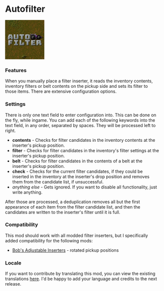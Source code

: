 # Autofilter
<img src="https://raw.githubusercontent.com/Wyrrrd/Autofilter/master/thumbnail.png" width="128" height="128">

### Features
When you manually place a filter inserter, it reads the inventory contents, inventory filters or belt contents on the pickup side and sets its filter to those items. There are extensive configuration options.

### Settings

There is only one text field to enter configuration into. This can be done on the fly, while ingame. You can add each of the following keywords into the text field, in any order, separated by spaces. They will be processed left to right.

+ **contents** - Checks for filter candidates in the inventory contents at the inserter's pickup position.
+ **filter** - Checks for filter candidates in the inventory's filter settings at the inserter's pickup position.
+ **belt** - Checks for filter candidates in the contents of a belt at the inserter's pickup position.
+ **check** - Checks for the current filter candidates, if they could be inserted in the inventory at the inserter's drop position and removes them from the candidate list, if unsuccessful.
+ *anything else* - Gets ignored. If you want to disable all functionality, just write anything.

After those are processed, a deduplication removes all but the first appearance of each item from the filter candidate list, and then the candidates are written to the inserter's filter until it is full.

### Compatibility
This mod should work with all modded filter inserters, but I specifically added compatibility for the following mods:

+ [Bob's Adjustable Inserters](https://mods.factorio.com/mod/bobinserters) - rotated pickup positions

### Locale
If you want to contribute by translating this mod, you can view the existing translations [here](https://github.com/Wyrrrd/Autofilter/tree/master/locale). I'd be happy to add your language and credits to the next release.